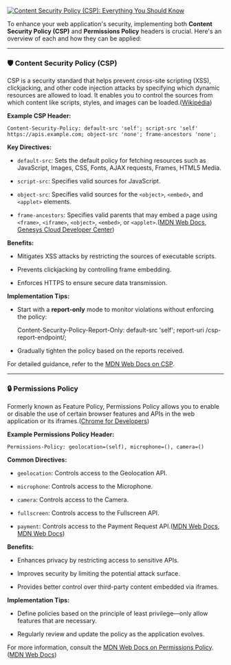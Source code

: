 [![Content Security Policy (CSP): Everything You Should Know](https://tse4.mm.bing.net/th?id=OIP.st1CsoIyLH1ewZDGxDGRwQHaFD&pid=Api)](https://www.akshaykhot.com/content-security-policy/)

To enhance your web application's security, implementing both **Content Security Policy (CSP)** and **Permissions Policy** headers is crucial. Here's an overview of each and how they can be applied:

---

### 🛡️ Content Security Policy (CSP)

CSP is a security standard that helps prevent cross-site scripting (XSS), clickjacking, and other code injection attacks by specifying which dynamic resources are allowed to load. It enables you to control the sources from which content like scripts, styles, and images can be loaded.([Wikipédia](https://en.wikipedia.org/wiki/Content_Security_Policy?utm_source=chatgpt.com "Content Security Policy"))

**Example CSP Header:**

```http
Content-Security-Policy: default-src 'self'; script-src 'self' https://apis.example.com; object-src 'none'; frame-ancestors 'none';
```

**Key Directives:**

- `default-src`: Sets the default policy for fetching resources such as JavaScript, Images, CSS, Fonts, AJAX requests, Frames, HTML5 Media.
    
- `script-src`: Specifies valid sources for JavaScript.
    
- `object-src`: Specifies valid sources for the `<object>`, `<embed>`, and `<applet>` elements.
    
- `frame-ancestors`: Specifies valid parents that may embed a page using `<frame>`, `<iframe>`, `<object>`, `<embed>`, or `<applet>`.([MDN Web Docs](https://developer.mozilla.org/en-US/docs/Web/HTTP/Headers/Content-Security-Policy/script-src?utm_source=chatgpt.com "CSP: script-src - HTTP - MDN Web Docs - Mozilla"), [Genesys Cloud Developer Center](https://developer.genesys.cloud/forum/t/embedded-client-apps-adding-support-for-configurable-permissionspolicy/12672?utm_source=chatgpt.com "Adding support for configurable PermissionsPolicy - Announcements"))
    

**Benefits:**

- Mitigates XSS attacks by restricting the sources of executable scripts.
    
- Prevents clickjacking by controlling frame embedding.
    
- Enforces HTTPS to ensure secure data transmission.
    

**Implementation Tips:**

- Start with a **report-only** mode to monitor violations without enforcing the policy:
    
    Content-Security-Policy-Report-Only: default-src 'self'; report-uri /csp-report-endpoint/;

- Gradually tighten the policy based on the reports received.
    

For detailed guidance, refer to the [MDN Web Docs on CSP](https://developer.mozilla.org/en-US/docs/Web/HTTP/CSP).

---

### 🔒 Permissions Policy

Formerly known as Feature Policy, Permissions Policy allows you to enable or disable the use of certain browser features and APIs in the web application or its iframes.([Chrome for Developers](https://developer.chrome.com/docs/privacy-security/permissions-policy?utm_source=chatgpt.com "Control browser features with Permissions Policy | Privacy & Security"))

**Example Permissions Policy Header:**

```http
Permissions-Policy: geolocation=(self), microphone=(), camera=()
```

**Common Directives:**

- `geolocation`: Controls access to the Geolocation API.
    
- `microphone`: Controls access to the Microphone.
    
- `camera`: Controls access to the Camera.
    
- `fullscreen`: Controls access to the Fullscreen API.
    
- `payment`: Controls access to the Payment Request API.([MDN Web Docs](https://developer.mozilla.org/en-US/docs/Web/HTTP/Headers/Permissions-Policy/geolocation?utm_source=chatgpt.com "Permissions-Policy: geolocation - HTTP - MDN Web Docs"), [MDN Web Docs](https://developer.mozilla.org/en-US/docs/Web/HTTP/Guides/Permissions_Policy?utm_source=chatgpt.com "Permissions Policy - HTTP - MDN Web Docs"))
    

**Benefits:**

- Enhances privacy by restricting access to sensitive APIs.
    
- Improves security by limiting the potential attack surface.
    
- Provides better control over third-party content embedded via iframes.
    

**Implementation Tips:**

- Define policies based on the principle of least privilege—only allow features that are necessary.
    
- Regularly review and update the policy as the application evolves.
    

For more information, consult the [MDN Web Docs on Permissions Policy](https://developer.mozilla.org/en-US/docs/Web/HTTP/Headers/Permissions-Policy).([MDN Web Docs](https://developer.mozilla.org/en-US/docs/Web/HTTP/Reference/Headers/Permissions-Policy?utm_source=chatgpt.com "Permissions-Policy - HTTP - MDN Web Docs - Mozilla"))
